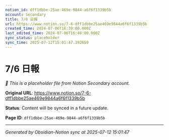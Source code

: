 ```yaml
---
notion_id: dff1dbbe-25ae-469e-9844-a6f6f1339b5b
account: Secondary
title: 7/6 日報
url: https://www.notion.so/7-6-dff1dbbe25ae469e9844a6f6f1339b5b
created_time: 2024-07-06T16:39:00.000Z
last_edited_time: 2024-07-06T16:40:00.000Z
sync_status: placeholder
sync_time: 2025-07-12T15:01:47.392659
---
```


# 7/6 日報

*🔄 This is a placeholder file from Notion Secondary account.*

**Original URL**: https://www.notion.so/7-6-dff1dbbe25ae469e9844a6f6f1339b5b

**Status**: Content will be synced in a future update.

**Page ID**: `dff1dbbe-25ae-469e-9844-a6f6f1339b5b`

---

*Generated by Obsidian-Notion sync at 2025-07-12 15:01:47*
